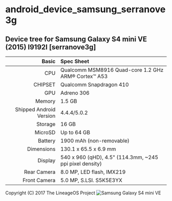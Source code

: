 # android_device_samsung_serranove3g

## Device tree for Samsung Galaxy S4 mini VE (2015) I9192I [serranove3g]

Basic   | Spec Sheet
-------:|:-------------------------
CPU     | Qualcomm MSM8916 Quad-core 1.2 GHz ARM® Cortex™ A53
CHIPSET | Qualcomm Snapdragon 410
GPU     | Adreno 306
Memory  |  1.5 GB
Shipped Android Version | 4.4.4/5.0.2
Storage | 16 GB
MicroSD | Up to 64 GB
Battery | 1900 mAh (non-removable)
Dimensions | 130.1 x 65.5 x 6.9 mm
Display | 540 x 960 (qHD), 4.5" (114.3mm, ~245 ppi pixel density)
Rear Camera  | 8.0 MP, LED flash, IMX219
Front Camera | 5.0 MP, S.LSI. S5K5E3YX

Copyright (C) 2017 The LineageOS Project
![Samsung Galaxy S4 mini VE](https://cdn2.gsmarena.com/vv/pics/samsung/samsung-galaxy-s4-mini-plus-gt-i9195i-2.jpg "Samsung Galaxy S4 mini VE")
